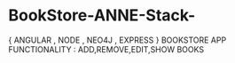# BookStore-ANNE-Stack-
{ ANGULAR , NODE , NEO4J , EXPRESS } BOOKSTORE APP
FUNCTIONALITY : ADD,REMOVE,EDIT,SHOW BOOKS
